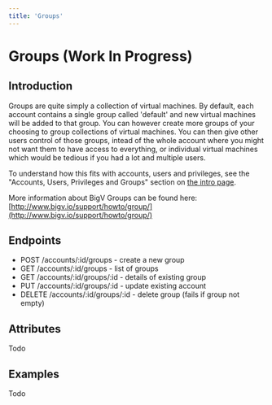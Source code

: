 ```yaml
---
title: 'Groups'
---
```


# Groups (Work In Progress)


## Introduction

Groups are quite simply a collection of virtual machines. By default, each account contains a single group called 'default' and new virtual machines will be added to that group. You can however create more groups of your choosing to group collections of virtual machines. You can then give other users control of those groups, intead of the whole account where you might not want them to have access to everything, or individual virtual machines which would be tedious if you had a lot and multiple users.

To understand how this fits with accounts, users and privileges, see the "Accounts, Users, Privileges and Groups" section on [the intro page](/notes/intro).

More information about BigV Groups can be found here: [http://www.bigv.io/support/howto/group/](http://www.bigv.io/support/howto/group/)


## Endpoints

* POST   /accounts/:id/groups     - create a new group
* GET    /accounts/:id/groups     - list of groups
* GET    /accounts/:id/groups/:id - details of existing group
* PUT    /accounts/:id/groups/:id - update existing account
* DELETE /accounts/:id/groups/:id - delete group (fails if group not empty)


## Attributes

Todo


## Examples

Todo

